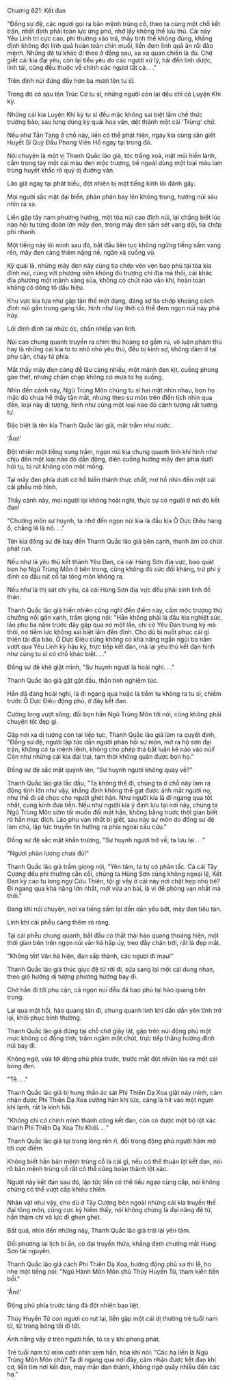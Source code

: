 




Chương 621: Kết đan


"Đồng sư đệ, các ngươi gọi ra bản mệnh trùng cổ, theo ta cùng một chỗ kết trận, nhất định phải toàn lực ứng phó, nhớ lấy không thể lưu thủ. Cái này Yêu Linh trí cực cao, phi thường xảo trá, thấy tình thế không đúng, khẳng định không đợi linh quả hoàn toàn chín muồi, liền đem linh quả ăn rồi đào mệnh. Những đệ tử khác đi theo ở đằng sau, xa xa quan chiến là đủ. Chờ giết cái kia đại yêu, còn lại tiểu yêu do các ngươi xử lý, hái đến linh dược, linh tài, cũng đều thuộc về chính các ngươi tất cả. . ."

Trên đỉnh núi đứng đấy hơn ba mươi tên tu sĩ.

Trong đó có sáu tên Trúc Cơ tu sĩ, những người còn lại đều chỉ có Luyện Khí kỳ.

Những cái kia Luyện Khí kỳ tu sĩ đều mặc không sai biệt lắm chế thức trường bào, sau lưng dùng kỳ quái hoa văn, dệt thành một cái 'Trùng' chữ.

Nếu như Tần Tang ở chỗ này, liền có thể phát hiện, ngày kia cùng săn giết Huyết Sí Quỷ Đầu Phong Viên Hổ ngay tại trong đó.

Nói chuyện là một vị Thanh Quắc lão giả, tóc trắng xoá, mặt mũi hiền lành, cầm trong tay một cái màu đen mộc trượng, bề ngoài dùng một loại màu lam trùng huyết khắc rõ quỷ dị đường vân.

Lão giả ngay tại phát biểu, đột nhiên bị một tiếng kinh lôi đánh gãy.

Mọi người sắc mặt đại biến, phân phân bay lên không trung, hướng núi sâu nhìn ra xa.

Liền gặp tây nam phương hướng, một tòa núi cao đỉnh núi, lại chẳng biết lúc nào hội tụ từng đoàn lớn mây đen, trong mây đen sấm sét vang dội, tia chớp phi nhanh.

Một tiếng này lôi minh sau đó, bắt đầu liên tục không ngừng tiếng sấm vang rền, mây đen càng thêm nặng nề, ngân xà cuồng vũ.

Kỳ quái là, những mây đen này cùng tia chớp vẻn vẹn bao phủ tại tòa kia đỉnh núi, cùng với phương viên không đủ trượng chi địa mà thôi, cái khác địa phương một mảnh sáng sủa, không có chút nào vân khí, hoàn toàn không có dông tố dấu hiệu.

Khu vực kia tựa như gặp tận thế một dạng, đáng sợ tia chớp khoảng cách đỉnh núi gần trong gang tấc, hình như tùy thời có thể đem ngọn núi này phá hủy.

Lôi đình đinh tai nhức óc, chấn nhiếp vạn linh.

Núi cao chung quanh truyền ra chim thú hoảng sợ gầm rú, vô luận phàm thú hay là những cái kia to to nhỏ nhỏ yêu thú, đều bị kinh sợ, không dám ở tại phụ cận, chạy tứ phía.

Mắt thấy mây đen càng để lâu càng nhiều, một mảnh đen kịt, cuồng phong gào thét, nhưng chậm chạp không có mưa to hạ xuống.

Nhìn đến cảnh này, Ngũ Trùng Môn chúng tu sĩ hai mặt nhìn nhau, bọn họ mặc dù chưa hề thấy tận mắt, nhưng theo sư môn trên điển tịch nhìn qua đến, loại này dị tượng, hình như cùng một loại nào đó cảnh tượng rất tương tự.

Đặc biệt là tên kia Thanh Quắc lão giả, mặt trầm như nước.

'Ầm!'

Đột nhiên một tiếng vang trầm, ngọn núi kia chung quanh linh khí hình như chịu đến một loại nào đó dẫn động, điên cuồng hướng mây đen phía dưới hội tụ, bị rút không còn một mống.

Tại mây đen phía dưới cơ hồ biến thành thực chất, mơ hồ nhìn đến một cái cái phễu mô hình.

Thấy cảnh này, mọi người lại không hoài nghi, thực sự có người ở nơi đó kết đan!

"Chưởng môn sư huynh, ta nhớ đến ngọn núi kia là đầu kia Ô Dực Điêu hang ổ, chẳng lẽ là nó. . ."

Tên kia đồng sư đệ bay đến Thanh Quắc lão giả bên cạnh, thanh âm có chút phát run.

Nếu như là yêu thú kết thành Yêu Đan, cả cái Hùng Sơn địa vực, bao quát bọn họ Ngũ Trùng Môn ở bên trong, cũng không đủ sức đối kháng, trừ phi ý định co đầu rút cổ tại tông môn không ra.

Nếu như là thị sát chi yêu, cả cái Hùng Sơn địa vực đều phải sinh linh đồ thán.

Thanh Quắc lão giả hiển nhiên cũng nghĩ đến điểm này, cầm mộc trượng thủ chưởng nổi gân xanh, trầm giọng nói: "Hẳn không phải là đầu kia nghiệt súc, lão phu ba năm trước đây gặp qua nó một lần, chỉ có Yêu Đan trung kỳ mà thôi, nó tiềm lực không sai biệt lắm đến đỉnh. Cho dù bị nuốt phục cái gì thiên tài địa bảo, Ô Dực Điêu cũng không có khả năng ngắn ngủi ba năm vượt qua Yêu Linh kỳ hậu kỳ, trực tiếp kết đan, mà lại yêu thú kết đan hình như cùng tu sĩ có chỗ khác biệt. . ."

Đồng sư đệ khẽ giật mình, "Sư huynh ngươi là hoài nghi. . ."

Thanh Quắc lão giả gật gật đầu, thần tình nghiêm túc.

Hắn đã đang hoài nghi, là đi ngang qua hoặc là tiềm tu không ra tu sĩ, chiếm trước Ô Dực Điêu động phủ, ở đây kết đan.

Cường long vượt sông, đối bọn hắn Ngũ Trùng Môn tới nói, cũng không phải chuyện tốt đẹp gì.

Gặp nơi xa dị tượng còn tại tiếp tục, Thanh Quắc lão giả làm ra quyết định, "Đồng sư đệ, ngươi lập tức dẫn người phản hồi sư môn, mở ra hộ sơn đại trận, không có ta mệnh lệnh, không cho phép thả bất luận kẻ nào vào núi! Còn như những cái kia đại trại, tạm thời không quản được bọn họ."

Đồng sư đệ sắc mặt quýnh lên, "Sư huynh ngươi không quay về?"

Thanh Quắc lão giả lắc đầu, "Ta không thể đi, chúng ta ở chỗ này làm ra động tĩnh lớn như vậy, khẳng định không thể gạt được ánh mắt người nọ, như thế đi sẽ chọc cho người ghét hận. Như người kia là đi ngang qua tốt nhất, cung kính đưa tiễn. Nếu như người kia ý định lưu tại nơi này, chúng ta Ngũ Trùng Môn sớm tối muốn đối mặt hắn, không bằng trước thời gian biết rõ hắn mục đích. Lão phu vạn nhất bị giết, sau này sư môn do đồng sư đệ làm chủ, lập tức truyền tin hướng ra phía ngoài cầu cứu."

Đồng sư đệ sắc mặt khẩn trương, "Sư huynh ngươi trở về, ta lưu lại. . ."

"Ngươi phân lượng chưa đủ!"

Thanh Quắc lão giả trầm giọng nói, "Yên tâm, ta tự có phân tấc. Cả cái Tây Cương đều phi thường cằn cỗi, chúng ta Hùng Sơn cũng không ngoại lệ, Kết Đan kỳ cao tu long ngự Cửu Thiên, tội gì vây ở cái này nơi chật hẹp nhỏ bé? Đi ngang qua khả năng lớn nhất, mới vừa an bài, là vì để phòng vạn nhất mà thôi."

Đang khi nói chuyện, nơi xa tiếng sấm lại dần dần yếu bớt, mây đen tiêu tán.

Linh khí cái phễu càng thêm rõ ràng.

Tại cái phễu chung quanh, bắt đầu có thất thải hào quang thoáng hiện, một thời gian bên trên ngọn núi vân hà hấp úy, treo đầy chân trời, rất là đẹp mắt.

"Không tốt! Vân hà hiện, đan sắp thành, các ngươi đi mau!"

Thanh Quắc lão giả thúc giục đệ tử rời đi, sửa sang lại một cái dung nhan, theo gió hướng dị tượng phương hướng bay đi.

Chờ hắn đi tới phụ cận, cả ngọn núi đều đã bao phủ tại hào quang bên trong.

Lại qua một hồi, hào quang tản đi, chung quanh linh khí dần dần yên tĩnh trở lại, khôi phục bình thường.

Thanh Quắc lão giả đứng tại chỗ chờ giây lát, gặp trên núi động phủ một mực không có động tĩnh, trầm ngâm một chút, trực tiếp thẳng hướng đỉnh núi bay đi.

Không ngờ, vừa tới động phủ phía trước, trước mắt đột nhiên lóe ra một cái bóng đen.

"Tê. . ."

Thanh Quắc lão giả bị hung thần ác sát Phi Thiên Dạ Xoa giật nảy mình, cảm nhận được Phi Thiên Dạ Xoa cường hãn khí tức, càng là hít vào một ngụm khí lạnh, rất là kinh hãi.

"Không chỉ có chính mình thành công kết đan, còn có được một bộ lột xác thành Phi Thiên Dạ Xoa Thi Khôi. . ."

Thanh Quắc lão giả tại trong lòng rên rỉ, đối trong động phủ người hâm mộ tới cực điểm.

Không biết hắn bản mệnh trùng cổ là cái gì, nếu có thể thuận lợi kết đan, nói rõ bản mệnh trùng cổ rất có thể cũng hoàn thành lột xác.

Người này kết đan sau đó, lập tức liền có thể tiếu ngạo cùng cấp, nói không chừng có thể vượt cấp khiêu chiến.

Nhân vật như vậy, cho dù ở Tây Cương bên ngoài những cái kia truyền thế đại tông môn, cũng cực kỳ hiếm thấy, nói không chừng là đại năng đệ tử, hắn thậm chí vô lực đi ghen ghét.

Bất quá, nhìn đến những này, Thanh Quắc lão giả trái lại yên tâm.

Đối phương lai lịch bí ẩn, có đại truyền thừa, khẳng định chướng mắt Hùng Sơn tài nguyên.

Thanh Quắc lão giả cách Phi Thiên Dạ Xoa, hướng động phủ xa thi lễ, ho nhẹ một tiếng nói: "Ngũ Hành Môn Môn chủ Thúy Huyền Tử, tham kiến tiền bối."

'Ầm!'

Động phủ phía trước tảng đá đột nhiên bạo liệt.

Thúy Huyền Tử con ngươi co rụt lại, liền gặp một cái dị thường trẻ tuổi nam tử, từ trong bóng tối đi tới.

Ánh nắng vẩy ở trên người hắn, tỏ ra ý khí phong phát.

Trẻ tuổi nam tử mỉm cười nhìn xem hắn, hòa khí nói: "Các hạ liền là Ngũ Trùng Môn Môn chủ? Ta đi ngang qua nơi đây, cảm nhận được kết đan khí cơ, liền tìm nơi kết đan, may mắn đan thành, không ngờ quấy nhiễu đến các hạ."




